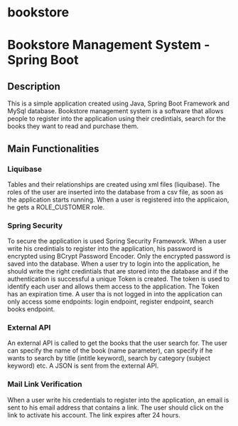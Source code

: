 # bookstore
# Bookstore Management System - Spring Boot

## Description

This is a simple application created using Java, Spring Boot Framework and MySql database.
Bookstore management system is a software that allows people to register into the application using their credintials, search for the books they want to read and purchase them.

## Main Functionalities

### Liquibase
Tables and their relationships are created using xml files (liquibase). The roles of the user are inserted into the database from a csv file, as soon as the application starts running.
When a user is registered into the applicaion, he gets a ROLE_CUSTOMER role.

### Spring Security
To secure the application is used Spring Security Framework. When a user write his credintials to register into the application, his password is encrypted using BCrypt Password Encoder.
Only the encrypted password is saved into the database.
When a user try to login into the application, he should write the right credintials that are stored into the database and if the authentication is successful a unique Token is created.
The token is used to identify each user and allows them access to the application. The Token has an expiration time. 
A user tha is not logged in into the application can only access some endpoints: login endpoint, register endpoint, search books endpoint.

### External API
An external API is called to get the books that the user search for. The user can specify the name of the book (name parameter), 
can specify if he wants to search by title (intitle keyword), search by category (subject keyword) etc. A JSON is sent from the external API.

### Mail Link Verification
When a user write his credentials to register into the application, an email is sent to his email address that contains a link. 
The user should click on the link to activate his account. The link expires after 24 hours.
